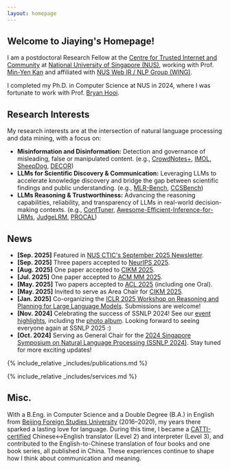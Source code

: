 ```yaml
---
layout: homepage
---
```


## Welcome to Jiaying's Homepage!

I am a postdoctoral Research Fellow at the [Centre for Trusted Internet and Community](https://ctic.nus.edu.sg/) at [National University of Singapore (NUS)](https://nus.edu.sg/), working with Prof. [Min-Yen Kan](https://www.comp.nus.edu.sg/~kanmy/) and affiliated with [NUS Web IR / NLP Group (WING)](https://wing.comp.nus.edu.sg/). 

I completed my Ph.D. in Computer Science at NUS in 2024, where I was fortunate to work with Prof. [Bryan Hooi](https://bhooi.github.io/). 


## Research Interests

My research interests are at the intersection of natural language processing and data mining, with a focus on:
- **Misinformation and Disinformation:** Detection and governance of misleading, false or manipulated content. (e.g., [CrowdNotes+](https://arxiv.org/pdf/2510.11423), [IMOL](https://aclanthology.org/2025.acl-long.1494.pdf), [SheepDog](https://dl.acm.org/doi/pdf/10.1145/3637528.3671977), [DECOR](https://dl.acm.org/doi/pdf/10.1145/3580305.3599298))
- **LLMs for Scientific Discovery & Communication:** Leveraging LLMs to accelerate knowledge discovery and bridge the gap between scientific findings and public understanding. (e.g., [MLR-Bench](https://arxiv.org/pdf/2505.19955), [CCSBench](https://www.arxiv.org/pdf/2410.12601))
- **LLMs Reasoning & Trustworthiness:** Advancing the reasoning capabilities, reliability, and transparency of LLMs in real-world decision-making contexts. (e.g., [ConfTuner](https://arxiv.org/pdf/2508.18847), [Awesome-Efficient-Inference-for-LRMs](https://arxiv.org/pdf/2503.23077), [JudgeLRM](https://arxiv.org/pdf/2504.00050), [PROCAL](https://proceedings.neurips.cc/paper_files/paper/2023/file/d826f5aadb26db488b8686097ceea2d1-Paper-Conference.pdf))


## News
- **[Sep. 2025]** Featured in [NUS CTIC's September 2025 Newsletter](https://ctic.nus.edu.sg/newsletter06-sep2025.pdf).
- **[Sep. 2025]** Three papers accepted to [NeurIPS 2025](https://neurips.cc/).
- **[Aug. 2025]** One paper accepted to [CIKM 2025](https://cikm2025.org/).
- **[Jul. 2025]** One paper accepted to [ACM MM 2025](https://acmmm2025.org/).
- **[May. 2025]** Two papers accepted to [ACL 2025](https://2025.aclweb.org/) (including one Oral).
- **[May. 2025]** Invited to serve as Area Chair for [CIKM 2025](https://cikm2025.org/).
- **[Jan. 2025]**  Co-organizing the [ICLR 2025 Workshop on Reasoning and Planning for Large Language Models](https://workshop-llm-reasoning-planning.github.io). Submissions are welcome!
- **[Nov. 2024]** Celebrating the success of SSNLP 2024! See our [event highlights](https://wing-nus.github.io/SSNLP-2024/), including the [photo album](https://drive.google.com/file/d/1-wL3lSgFA0oNiiTcWP-R_fiCApBIrlfN/view?usp=sharing). Looking forward to seeing everyone again at SSNLP 2025 :)
- **[Oct. 2024]** Serving as General Chair for the [2024 Singapore Symposium on Natural Language Processing (SSNLP 2024)](https://wing-nus.github.io/SSNLP-2024/). Stay tuned for more exciting updates!



{% include_relative _includes/publications.md %}

{% include_relative _includes/services.md %}


## Misc.
With a B.Eng. in Computer Science and a Double Degree (B.A.) in English from [Beijing Foreign Studies University](https://en.bfsu.edu.cn/) (2016–2020), my years there sparked a lasting love for language. During this time, I became a [CATTI-certified](https://www.catticenter.com/wzjs/452) Chinese↔English translator (Level 2) and interpreter (Level 3), and contributed to the English-to-Chinese translation of four books and one book series, all published in China. These experiences continue to shape how I think about communication and meaning.